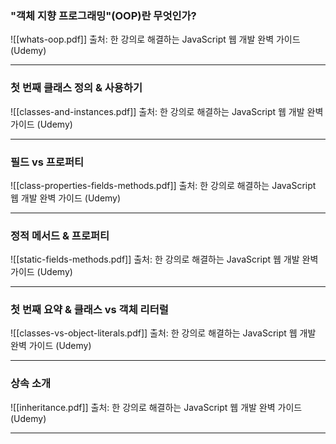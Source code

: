 ### "객체 지향 프로그래밍"(OOP)란 무엇인가?

![[whats-oop.pdf]]
출처: 한 강의로 해결하는 JavaScript 웹 개발 완벽 가이드 (Udemy)

---
### 첫 번째 클래스 정의 & 사용하기

![[classes-and-instances.pdf]]
출처: 한 강의로 해결하는 JavaScript 웹 개발 완벽 가이드 (Udemy)

---
### 필드 vs 프로퍼티

![[class-properties-fields-methods.pdf]]
출처: 한 강의로 해결하는 JavaScript 웹 개발 완벽 가이드 (Udemy)

---
### 정적 메서드 & 프로퍼티

![[static-fields-methods.pdf]]
출처: 한 강의로 해결하는 JavaScript 웹 개발 완벽 가이드 (Udemy)

---
### 첫 번째 요약 & 클래스 vs 객체 리터럴

![[classes-vs-object-literals.pdf]]
출처: 한 강의로 해결하는 JavaScript 웹 개발 완벽 가이드 (Udemy)

---
### 상속 소개

![[inheritance.pdf]]
출처: 한 강의로 해결하는 JavaScript 웹 개발 완벽 가이드 (Udemy)

---

